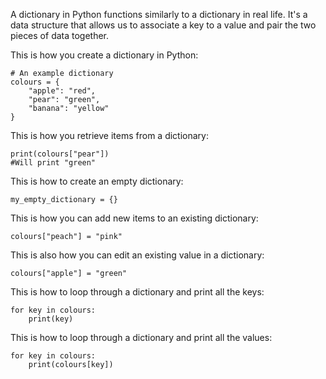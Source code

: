 A dictionary in Python functions similarly to a dictionary in real life. It's a data structure that allows us to associate a key to a value and pair the two pieces of data together.

This is how you create a dictionary in Python:
```
# An example dictionary
colours = {
    "apple": "red", 
    "pear": "green", 
    "banana": "yellow"
}

```

This is how you retrieve items from a dictionary:
```
print(colours["pear"])
#Will print "green"
```

This is how to create an empty dictionary:
```
my_empty_dictionary = {}
```

This is how you can add new items to an existing dictionary:

```
colours["peach"] = "pink"
```

This is also how you can edit an existing value in a dictionary:
```
colours["apple"] = "green"
```

This is how to loop through a dictionary and print all the keys:
```
for key in colours:
    print(key)
```

This is how to loop through a dictionary and print all the values:
```
for key in colours:
    print(colours[key])
```